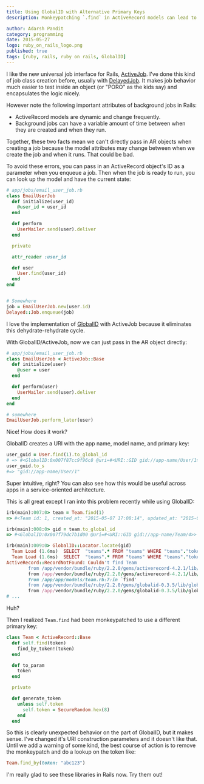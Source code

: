 ```yaml
---
title: Using GlobalID with Alternative Primary Keys
description: Monkeypatching `.find` in ActiveRecord models can lead to confusion

author: Adarsh Pandit
category: programming
date: 2015-05-27
logo: ruby_on_rails_logo.png
published: true
tags: [ruby, rails, ruby on rails, GlobalID]
---
```


I like the new universal job interface for Rails, [ActiveJob][1].
I've done this kind of job class creation before, usually with [DelayedJob][2].
It makes job behavior much easier to test inside an object
(or "PORO" as the kids say)
and encapsulates the logic nicely.

[1]: https://github.com/rails/rails/tree/master/activejob
[2]: https://github.com/collectiveidea/delayed_job

However note the following important attributes of background jobs in Rails:

* ActiveRecord models are dynamic and change frequently.
* Background jobs can have a variable amount of time
between when they are created and when they run.

Together, these two facts mean we can't directly pass in AR objects
when creating a job
because the model attributes may change
 between when we create the job and when it runs.
That could be bad.

To avoid these errors, you can pass in
an ActiveRecord object's ID as a parameter
when you enqueue a job.
Then when the job is ready to run,
you can look up the model
and have the current state:

```ruby
# app/jobs/email_user_job.rb
class EmailUserJob
  def initialize(user_id)
    @user_id = user_id
  end

  def perform
    UserMailer.send(user).deliver
  end

  private

  attr_reader :user_id

  def user
    User.find(user_id)
  end
end


# Somewhere
job = EmailUserJob.new(user.id)
Delayed::Job.enqueue(job)
```

I love the implementation of [GlobalID][3] with ActiveJob
because it eliminates this dehydrate-rehydrate cycle.

[3]: https://github.com/rails/globalid

With GlobalID/ActiveJob, now we can just pass in the AR object directly:

```ruby
# app/jobs/email_user_job.rb
class EmailUserJob < ActiveJob::Base
  def initialize(user)
    @user = user
  end

  def perform(user)
    UserMailer.send(user).deliver
  end
end

# somewhere
EmailUserJob.perform_later(user)
```

Nice! How does it work?

GlobalID creates a URI with the app name, model name, and primary key:

```ruby
user_guid = User.find(1).to_global_id
# => #<GlobalID:0x007f87cc9f96c8 @uri=#<URI::GID gid://app-name/User/1>>
user_guid.to_s
#=> "gid://app-name/User/1"
```

Super intuitive, right?
You can also see how this would be useful across apps
in a service-oriented architecture.

This is all great except I ran into this problem recently while using GlobalID:

```ruby
irb(main):007:0> team = Team.find(1)
=> #<Team id: 1, created_at: "2015-05-07 17:08:14", updated_at: "2015-05-07 17:08:14", token: "bdfab17ca84712d2" 10>

irb(main):008:0> gid = team.to_global_id
=> #<GlobalID:0x007f79dc7b1d00 @uri=#<URI::GID gid://app-name/Team/4>>

irb(main):009:0> GlobalID::Locator.locate(gid)
  Team Load (1.6ms)  SELECT  "teams".* FROM "teams" WHERE "teams"."token" = $1 LIMIT 1  [["token", "4"]]
  Team Load (1.6ms)  SELECT  "teams".* FROM "teams" WHERE "teams"."token" = $1 LIMIT 1  [["token", "4"]]
ActiveRecord::RecordNotFound: Couldn't find Team
        from /app/vendor/bundle/ruby/2.2.0/gems/activerecord-4.2.1/lib/active_record/core.rb:196:in `find_by!'
        from /app/vendor/bundle/ruby/2.2.0/gems/activerecord-4.2.1/lib/active_record/dynamic_matchers.rb:70:in `find_by_token!'
        from /app/app/models/team.rb:7:in `find'
        from /app/vendor/bundle/ruby/2.2.0/gems/globalid-0.3.5/lib/global_id/locator.rb:140:in `locate'
        from /app/vendor/bundle/ruby/2.2.0/gems/globalid-0.3.5/lib/global_id/locator.rb:17:in `locate'
# ...
```

Huh?

Then I realized `Team.find` had been monkeypatched
to use a different primary key:

```ruby
class Team < ActiveRecord::Base
  def self.find(token)
    find_by_token!(token)
  end

  def to_param
    token
  end

  private

  def generate_token
    unless self.token
      self.token = SecureRandom.hex(8)
    end
  end
```

So this is clearly unexpected behavior on the part of GlobalID,
but it makes sense.
I've changed it's URI construction parameters and it doesn't like that.
Until we add a warning of some kind,
the best course of action is to remove the monkeypatch
and do a lookup on the token like:

```ruby
Team.find_by(token: "abc123")
```

I'm really glad to see these libraries in Rails now.
Try them out!
